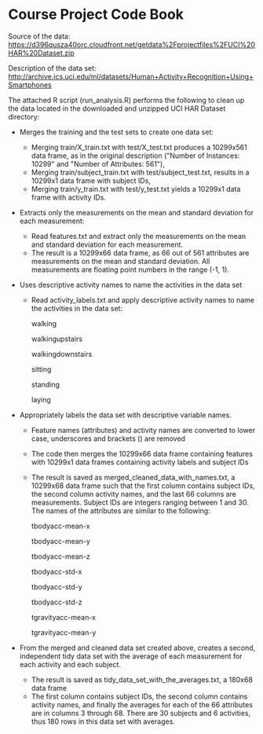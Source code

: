 Course Project Code Book
========================

Source of the data: https://d396qusza40orc.cloudfront.net/getdata%2Fprojectfiles%2FUCI%20HAR%20Dataset.zip 

Description of the data set: http://archive.ics.uci.edu/ml/datasets/Human+Activity+Recognition+Using+Smartphones

The attached R script (run_analysis.R) performs the following to clean up the data located in the downloaded and unzipped UCI HAR Dataset directory:

* Merges the training and the test sets to create one data set:
    * Merging train/X_train.txt with test/X_test.txt produces a 10299x561 data frame, as in the original description ("Number of Instances: 10299" and "Number of Attributes: 561"),
    * Merging train/subject_train.txt with test/subject_test.txt, results in a 10299x1 data frame with subject IDs,
    * Merging train/y_train.txt with test/y_test.txt yields a 10299x1 data frame with activity IDs.


* Extracts only the measurements on the mean and standard deviation for each measurement:
    * Read features.txt and extract only the measurements on the mean and standard deviation for each measurement.
    * The result is a 10299x66 data frame, as 66 out of 561 attributes are measurements on the mean and standard deviation. All measurements are floating point numbers in the range (-1, 1).


* Uses descriptive activity names to name the activities in the data set
    * Read activity_labels.txt and apply descriptive activity names to name the activities in the data set:

        walking
        
        walkingupstairs
        
        walkingdownstairs
        
        sitting
        
        standing
        
        laying


* Appropriately labels the data set with descriptive variable names.
    * Feature names (attributes) and activity names are converted to lower case, underscores and brackets () are removed
    * The code then merges the 10299x66 data frame containing features with 10299x1 data frames containing activity labels and subject IDs
    * The result is saved as merged_cleaned_data_with_names.txt, a 10299x68 data frame such that the first column contains subject IDs, the second column activity names, and the last 66 columns are measurements. Subject IDs are integers ranging between 1 and 30. The names of the attributes are similar to the following:

        tbodyacc-mean-x 
        
        tbodyacc-mean-y 
        
        tbodyacc-mean-z 
        
        tbodyacc-std-x 
        
        tbodyacc-std-y 
        
        tbodyacc-std-z 
        
        tgravityacc-mean-x 
        
        tgravityacc-mean-y


* From the merged and cleaned data set created above, creates a second, independent tidy data set with the average of each measurement for each activity and each subject.
    * The result is saved as tidy_data_set_with_the_averages.txt, a 180x68 data frame
    * The first column contains subject IDs, the second column contains activity names, and finally the averages for each of the 66 attributes are in columns 3 through 68. There are 30 subjects and 6 activities, thus 180 rows in this data set with averages.
